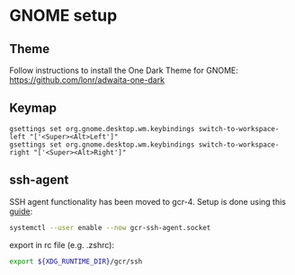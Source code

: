 # GNOME setup

## Theme
Follow instructions to install the One Dark Theme for GNOME: https://github.com/lonr/adwaita-one-dark



## Keymap

```
gsettings set org.gnome.desktop.wm.keybindings switch-to-workspace-left "['<Super><Alt>Left']"
gsettings set org.gnome.desktop.wm.keybindings switch-to-workspace-right "['<Super><Alt>Right']"
```

## ssh-agent

SSH agent functionality has been moved to gcr-4. Setup is done using this [guide](https://wiki.archlinux.org/title/GNOME/Keyring):

```bash
systemctl --user enable --now gcr-ssh-agent.socket
```

export in rc file (e.g. .zshrc):

```bash
export ${XDG_RUNTIME_DIR}/gcr/ssh
```
